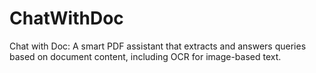 # ChatWithDoc
Chat with Doc: A smart PDF assistant that extracts and answers queries based on document content, including OCR for image-based text.
